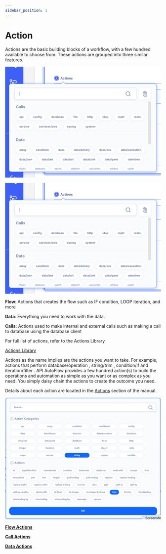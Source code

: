 ```yaml
---
sidebar_position: 1
---
```

# Action

Actions are the basic building blocks of a workflow, with a few hundred available to choose from. These actions are grouped into three similar features.

![Untitled](Untitled.png)

<img src="Untitled.png" alt="action"/>

**Flow**: Actions that creates the flow such as IF condition, LOOP iteration, and more

**Data**:  Everything you need to work with the data. 

**Calls**: Actions used to make internal and external calls such as making a call to database using the database client

For full list of actions, refer to the Actions Library

[Actions Library](../../../actions-library) 


Actions as the name implies are the actions you want to take.  For example, actions that perform  database/operation ,    string/trim  ,   condition/if   and  iteration/filter .  API AutoFlow provides a few hundred action(s) to build the operations and automation as simple as you want or as complex as you need.  You simply daisy chain the actions to create the outcome you need. 

Details about each action are located in the [Actions](../../../actions-library) section of the manual.

![Untitled](Untitled%201.png)

**[Flow Actions](../../../actions-library/flow)**

**[Call Actions](../../../actions-library/call)**

**[Data Actions](../../../actions-library/data)**